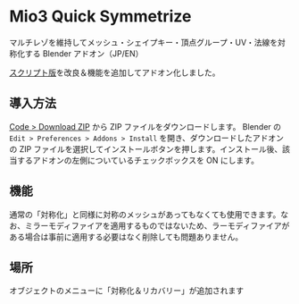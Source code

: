 # Mio3 Quick Symmetrize

マルチレゾを維持してメッシュ・シェイプキー・頂点グループ・UV・法線を対称化する Blender アドオン（JP/EN）

[スクリプト版](https://gist.github.com/mio3io/94caffe4235959c9a9372134a79ea67b)を改良＆機能を追加してアドオン化しました。


## 導入方法

[Code > Download ZIP](https://github.com/mio3io/Mio3QuickSymmetrize/archive/master.zip) から ZIP ファイルをダウンロードします。
Blender の `Edit > Preferences > Addons > Install` を開き、ダウンロードしたアドオンの ZIP ファイルを選択してインストールボタンを押します。インストール後、該当するアドオンの左側についているチェックボックスを ON にします。

## 機能

通常の「対称化」と同様に対称のメッシュがあってもなくても使用できます。なお、ミラーモディファイアを適用するものではないため、ラーモディファイアがある場合は事前に適用する必要はなく削除しても問題ありません。

## 場所

オブジェクトのメニューに「対称化＆リカバリー」が追加されます

